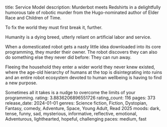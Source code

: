 title: Service Model
description: Murderbot meets Redshirts in a delightfully humorous tale of robotic murder from the Hugo-nominated author of Elder Race and Children of Time.

To fix the world they must first break it, further.

Humanity is a dying breed, utterly reliant on artificial labor and service.

When a domesticated robot gets a nasty little idea downloaded into its core programming, they murder their owner. The robot discovers they can also do something else they never did before: They can run away.

Fleeing the household they enter a wider world they never knew existed, where the age-old hierarchy of humans at the top is disintegrating into ruins and an entire robot ecosystem devoted to human wellbeing is having to find a new purpose.

Sometimes all it takes is a nudge to overcome the limits of your programming.
rating: 3.8836206896551726
rating_count: 116
pages: 373
release_date: 2024-01-01
genres: Science fiction, Fiction, Dystopian, Fantasy, comedy, Adventure, Space, Young Adult, Read 2025
moods: dark, tense, funny, sad, mysterious, informative, reflective, emotional, Adventurous, lighthearted, hopeful, challenging
paces: medium, fast